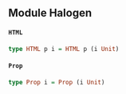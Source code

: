 ## Module Halogen

#### `HTML`

``` purescript
type HTML p i = HTML p (i Unit)
```

#### `Prop`

``` purescript
type Prop i = Prop (i Unit)
```



